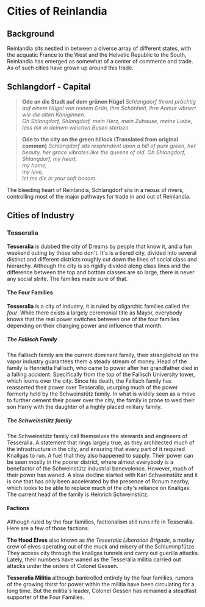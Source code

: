 <!-- TITLE: Cities Of Reinlandia -->
<!-- SUBTITLE: A quick summary of Cities Of Reinlandia -->

# Cities of Reinlandia
## Background
Reinlandia sits nestled in between a diverse array of different states, with the acquatic France to the West and the Helvetic Republic to the South, Reinlandia has emerged as somewhat of a center of commerce and trade. As of such cities have grown up around this trade. 

## Schlangdorf - Capital

> **Ode an die Stadt auf dem grünen Hügel**
> _Schlangdorf thront prächtig auf einem Hügel von reinem Grün,
>  ihre Schönheit, ihre Anmut vibriert wie die alten Königinnen.   
>  Oh Shlangdorf, Shlangdorf, 
>  mein Herz,
>  mein Zuhause, 
>  meine Liebe, 
>  lass mir in deinem weichen Busen sterben._

> __Ode to the city on the green hillock (Translated from original common)__
> _Schlangdorf sits resplendent upon a hill of pure green, 
> her beauty, her grace vibrates like the queens of old. 
> Oh Shlangdorf, Shlangdorf, 
> my heart,   
> my home,  
> my love,   
> let me die in your soft bosom._  

The bleeding heart of Reinlandia, Schlangdorf sits in a nexus of rivers, controlling most of the major pathways for trade in and out of Reinlandia. 

## Cities of Industry

### Tesseralia

__Tesseralia__ is dubbed the city of Dreams by people that know it, and a fun weekend outing by those who don't. It's is a tiered city, divided into several distinct and different districts roughly cut down the lines of social class and hierarchy.  Although the city is so rigidly divided along class lines and the difference between the top and bottom classes are so large, there is never any social strife. The families made sure of that. 

#### The Four Families
__Tesseralia__ is a city of industry, it is ruled by oligarchic families called _the four_. While there exists a largely ceremonial title as Mayor, everybody knows that the real power switches between one of the four families depending on their changing power and influence that month.  

##### The Fallisch Family 
The Fallisch family are the current dominant family, their stranglehold on the vapor industry guarantees them a steady stream of money. Head of the family is Henrietta Fallisch, who came to power after her grandfather died in a falling accident. Specifically from the top of the Fallisch University tower, which looms over the city. Since his death, the Fallisch family has reasserted their power over Tesseralia, usurping much of the power formerly held by the Schweinstütz family.  In what is widely seen as a move to further cement their power over the city, the family is prone to wed their son Harry with the daughter of a highly placed military family. 

##### The Schweinstütz family
The Schweinstütz family call themselves the stewards and engineers of Tesseralia. A statement that rings largely true, as they architected much of the infrastructure in the city, and ensuring that every part of it required Knallgas to run. A fuel that they also happened to supply. Their power can be seen mostly in the poorer district, where almost everybody is a benefactor of the Schweinstütz industrial benevolence. However, much of their power has waned. A slow decline started with Karl Schweinstütz and it is one that has only been accelerated by the presence of Rcnum nearby, which looks to be able to replace much of the city's reliance on Knallgas.  The current head of the family is Heinrich Schweinstütz. 



#### Factions

Although ruled by the four families, factionalism still runs rife in Tesseralia. Here are a few of those factions. 

__The Hood Elves__ also known as _the Tesseralia Liberation Brigade_, a motley crew of elves operating out of the muck and misery of the Schlummpfütze. They access city through the knallgas tunnels and carry out guerilla attacks. Lately, their numbers have waned as the Tesseralia militia carried out attacks under the orders of Colonel Gessen. 

__Tesseralia Militia__ although bankrolled entirely by the four families, rumors of the growing thirst for power within the militia have been circulating for a long time. But the militia's leader, Colonel Gessen has remained a steadfast supporter of the Four Families. 



